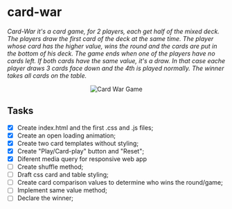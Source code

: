 # card-war

_Card-War it's a card game, for 2 players, each get half of the mixed deck._
_The players draw the first card of the deck at the same time._
_The player whose card has the higher value, wins the round and the cards are put in the bottom of his deck._
_The game ends when one of the players have no cards left._
_If both cards have the same value, it's a draw. In that case eache player draws 3 cards face down and the 4th is played normally._
_The winner takes all cards on the table._

<p align="center">
  <img src="https://cdn.shopify.com/s/files/1/1788/4029/files/Picture_1_large.png?v=1568908278" alt="Card War Game">
</p>

## Tasks

- [x] Create index.html and the first .css and .js files;
- [x] Create an open loading animation;
- [x] Create two card templates without styling;
- [x] Create "Play/Card-play" button and "Reset";
- [x] Diferent media query for responsive web app
- [ ] Create shuffle method;
- [ ] Draft css card and table styling;
- [ ] Create card comparison values to determine who wins the round/game;
- [ ] Implement same value method;
- [ ] Declare the winner;
